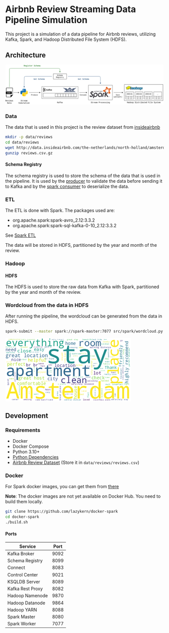 # Airbnb Review Streaming Data Pipeline Simulation

This project is a simulation of a data pipeline for Airbnb reviews, utilizing Kafka, Spark, and Hadoop Distributed File System (HDFS).

## Architecture

![Data Pipeline Architecture](assets/pipeline-architecture.drawio.png)

### Data

The data that is used in this project is the review dataset from [insideairbnb](http://insideairbnb.com/get-the-data/)

```bash
mkdir -p data/reviews
cd data/reviews
wget http://data.insideairbnb.com/the-netherlands/north-holland/amsterdam/2023-09-03/data/reviews.csv.gz
gunzip reviews.csv.gz
```

#### Schema Registry

The schema registry is used to store the schema of the data that is used in the pipeline. It is used by the [producer](src/producer.py) to validate the data before sending it to Kafka and by the [spark consumer](src/spark/etl.py) to deserialize the data.

### ETL

The ETL is done with Spark. The packages used are:

- org.apache.spark:spark-avro_2.12:3.3.2
- org.apache.spark:spark-sql-kafka-0-10_2.12:3.3.2

See [Spark ETL](src/spark/etl.py)

The data will be stored in HDFS, partitioned by the year and month of the review.

### Hadoop

#### HDFS

The HDFS is used to store the raw data from Kafka with Spark, partitioned by the year and month of the review.

### Wordcloud from the data in HDFS

After running the pipeline, the wordcloud can be generated from the data in HDFS.

```bash
spark-submit --master spark://spark-master:7077 src/spark/wordcloud.py
```

![Wordcloud of Airbnb Reviews](assets/amsterdam-reviews-wordcloud.png)

## Development

### Requirements

- Docker
- Docker Compose
- Python 3.10+
- [Python Dependencies](requirements.txt)
- [Airbnb Review Dataset](http://insideairbnb.com/get-the-data/) (Store it in `data/reviews/reviews.csv`)

### Docker

For Spark docker images, you can get them from [there](https://github.com/lazykern/docker-spark)

**Note**: The docker images are not yet available on Docker Hub. You need to build them locally.

```bash
git clone https://github.com/lazykern/docker-spark
cd docker-spark
./build.sh
```

#### Ports

| Service          | Port |
| ---------------- | ---- |
| Kafka Broker     | 9092 |
| Schema Registry  | 8099 |
| Connect          | 8083 |
| Control Center   | 9021 |
| KSQLDB Server    | 8089 |
| Kafka Rest Proxy | 8082 |
| Hadoop Namenode  | 9870 |
| Hadoop Datanode  | 9864 |
| Hadoop YARN      | 8088 |
| Spark Master     | 8080 |
| Spark Worker     | 7077 |
